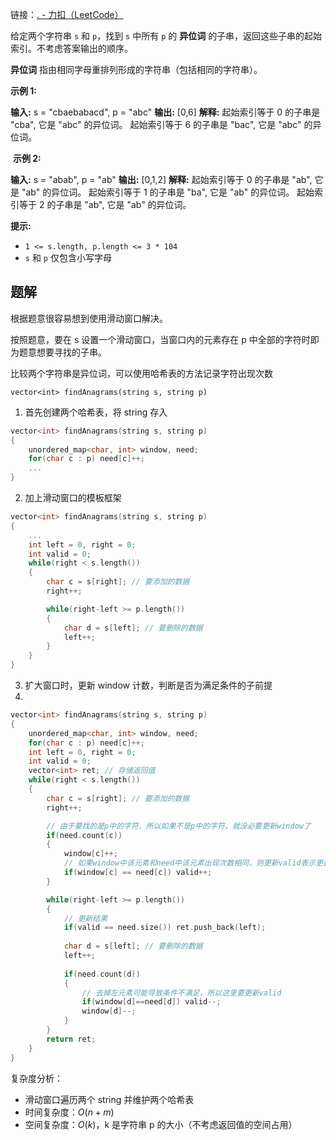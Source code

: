 
链接：[. - 力扣（LeetCode）](https://leetcode.cn/problems/find-all-anagrams-in-a-string/description/?envType=study-plan-v2&envId=top-100-liked)

给定两个字符串 `s` 和 `p`，找到 `s` 中所有 `p` 的 **异位词** 的子串，返回这些子串的起始索引。不考虑答案输出的顺序。

**异位词** 指由相同字母重排列形成的字符串（包括相同的字符串）。

**示例 1:**

**输入:** s = "cbaebabacd", p = "abc"
**输出:** [0,6]
**解释:**
起始索引等于 0 的子串是 "cba", 它是 "abc" 的异位词。
起始索引等于 6 的子串是 "bac", 它是 "abc" 的异位词。

 **示例 2:**

**输入:** s = "abab", p = "ab"
**输出:** [0,1,2]
**解释:**
起始索引等于 0 的子串是 "ab", 它是 "ab" 的异位词。
起始索引等于 1 的子串是 "ba", 它是 "ab" 的异位词。
起始索引等于 2 的子串是 "ab", 它是 "ab" 的异位词。

**提示:**

- `1 <= s.length, p.length <= 3 * 104`
- `s` 和 `p` 仅包含小写字母

## 题解

根据题意很容易想到使用滑动窗口解决。

按照题意，要在 s 设置一个滑动窗口，当窗口内的元素存在 p 中全部的字符时即为题意想要寻找的子串。

比较两个字符串是异位词，可以使用哈希表的方法记录字符出现次数

`vector<int> findAnagrams(string s, string p)`

1. 首先创建两个哈希表，将 string 存入
```cpp
vector<int> findAnagrams(string s, string p)
{
	unordered_map<char, int> window, need;
	for(char c : p) need[c]++;
	...
}
```
2. 加上滑动窗口的模板框架
```cpp
vector<int> findAnagrams(string s, string p)
{
	...
	int left = 0, right = 0;
	int valid = 0;
	while(right < s.length())
	{
		char c = s[right]; // 要添加的数据
		right++;

		while(right-left >= p.length())
		{
			char d = s[left]; // 要删除的数据
			left++;
		}
	}
}
```
3. 扩大窗口时，更新 window 计数，判断是否为满足条件的子前提
4. 
```cpp
vector<int> findAnagrams(string s, string p)
{
	unordered_map<char, int> window, need;
	for(char c : p) need[c]++;
	int left = 0, right = 0;
	int valid = 0;
	vector<int> ret; // 存储返回值
	while(right < s.length())
	{
		char c = s[right]; // 要添加的数据
		right++;

		// 由于要找的是p中的字符，所以如果不是p中的字符，就没必要更新window了
		if(need.count(c))
		{
			window[c]++;
			// 如果window中该元素和need中该元素出现次数相同，则更新valid表示更新
			if(window[c] == need[c]) valid++;
		}

		while(right-left >= p.length())
		{
			// 更新结果
			if(valid == need.size()) ret.push_back(left);
			
			char d = s[left]; // 要删除的数据
			left++;
			
			if(need.count(d))
			{
				// 去掉左元素可能导致条件不满足，所以这里要更新valid
				if(window[d]==need[d]) valid--;
				window[d]--;
			}
		}
		return ret;
	}
}
```

复杂度分析：
- 滑动窗口遍历两个 string 并维护两个哈希表
- 时间复杂度：$O(n+m)$
- 空间复杂度：$O(k)$，k 是字符串 p 的大小（不考虑返回值的空间占用）
